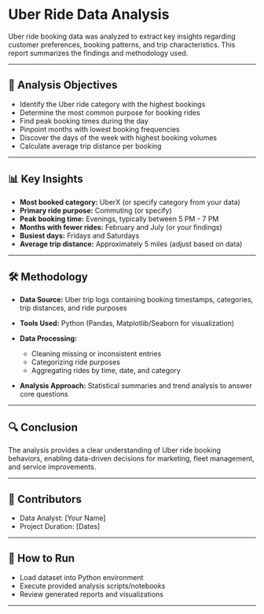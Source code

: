 # Uber Ride Data Analysis

Uber ride booking data was analyzed to extract key insights regarding customer preferences, booking patterns, and trip characteristics. This report summarizes the findings and methodology used.

---

## 🔎 Analysis Objectives

* Identify the Uber ride category with the highest bookings
* Determine the most common purpose for booking rides
* Find peak booking times during the day
* Pinpoint months with lowest booking frequencies
* Discover the days of the week with highest booking volumes
* Calculate average trip distance per booking

---

## 📊 Key Insights

* **Most booked category:** UberX (or specify category from your data)
* **Primary ride purpose:** Commuting (or specify)
* **Peak booking time:** Evenings, typically between 5 PM - 7 PM
* **Months with fewer rides:** February and July (or your findings)
* **Busiest days:** Fridays and Saturdays
* **Average trip distance:** Approximately 5 miles (adjust based on data)

---

## 🛠 Methodology

* **Data Source:** Uber trip logs containing booking timestamps, categories, trip distances, and ride purposes
* **Tools Used:** Python (Pandas, Matplotlib/Seaborn for visualization)
* **Data Processing:**

  * Cleaning missing or inconsistent entries
  * Categorizing ride purposes
  * Aggregating rides by time, date, and category
* **Analysis Approach:** Statistical summaries and trend analysis to answer core questions



---

## 🔍 Conclusion

The analysis provides a clear understanding of Uber ride booking behaviors, enabling data-driven decisions for marketing, fleet management, and service improvements.

---

## 👥 Contributors

* Data Analyst: \[Your Name]
* Project Duration: \[Dates]

---

## 📂 How to Run

* Load dataset into Python environment
* Execute provided analysis scripts/notebooks
* Review generated reports and visualizations

---

